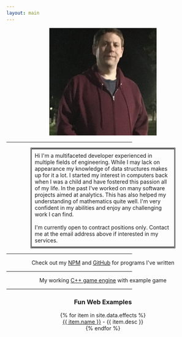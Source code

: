 ```yaml
---
layout: main
---
```


<div style="text-align:center;"><img src="img/my_pic.png" width="280px"/></div>

<hr style="width:65%"/>

<div style="text-align:center;">
<table style="width:75%;margin-left:auto;margin-right:auto;border:3px double;">
<tr>
<td style="text-align:left;padding:8px;">
    Hi I'm a multifaceted developer experienced in multiple fields of engineering.  While I may lack on appearance my knowledge of data structures makes up for it a lot.  I started my interest in computers back when I was a child and have fostered this passion all of my life.  In the past I've worked on many software projects aimed at analytics.  This has also helped my understanding of mathematics quite well.  I'm very confident in my abilities and enjoy any challenging work I can find.
    <br/><br/>
    I'm currently open to contract positions only.  Contact me at the email address above if interested in my services.
</td>
</tr>
</table>
</div>

<hr style="width:65%;"/>

<div style="text-align:center;">Check out my
<a href="https://www.npmjs.com/~spongex" target="_blank" rel="noopener noreferrer">NPM</a>
and
<a href="https://github.com/AtomicSponge" target="_blank" rel="noopener noreferrer">GitHub</a>
for programs I've written</div>

<hr style="width:65%"/>
<div style="text-align:center;">My working
<a href="https://github.com/wtfsystems" target="_blank" rel="noopener noreferrer">C++ game engine</a>
with example game

<hr style="width:65%;"/>

<div style="text-align:center;">
<h3>Fun Web Examples</h3>
{% for item in site.data.effects %}
<div><a href="{{ item.link }}" target="_blank" rel="noopener noreferrer">{{ item.name }}</a> - {{ item.desc }}</div>
{% endfor %}
</div>